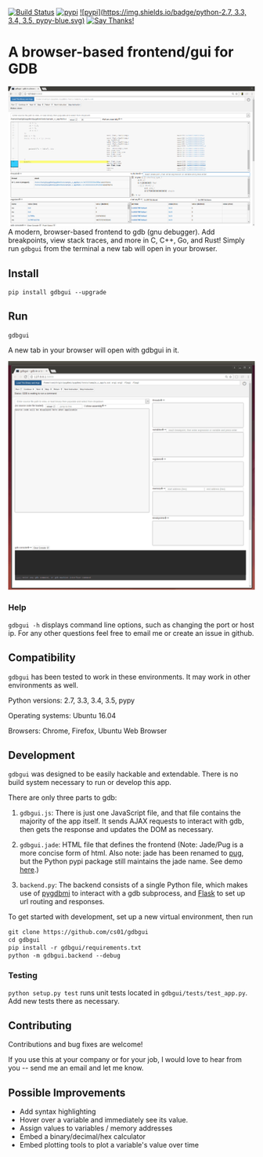 [![Build Status](https://travis-ci.org/cs01/gdbgui.svg?branch=master)](https://travis-ci.org/cs01/gdbgui)
[![pypi](https://img.shields.io/badge/pypi-v0.7.2-blue.svg)](https://pypi.python.org/pypi/gdbgui/0.7.1)
[![pypi](https://img.shields.io/badge/python-2.7, 3.3, 3.4, 3.5, pypy-blue.svg)]()
[![Say Thanks!](https://img.shields.io/badge/SayThanks.io-☼-blue.svg)](https://saythanks.io/to/grassfedcode)

# A browser-based frontend/gui for GDB
![gdbgui](gdbgui.png)
A modern, browser-based frontend to gdb (gnu debugger). Add breakpoints, view stack traces, and more in C, C++, Go, and Rust! Simply run `gdbgui` from the terminal a new tab will open in your browser.

## Install

    pip install gdbgui --upgrade

## Run

    gdbgui

A new tab in your browser will open with gdbgui in it.

![gdbgui](screencast.gif)


### Help

`gdbgui -h` displays command line options, such as changing the port or host ip. For any other questions feel free to email me or create an issue in github.

## Compatibility

`gdbgui` has been tested to work in these environments. It may work in other environments as well.

Python versions: 2.7, 3.3, 3.4, 3.5, pypy

Operating systems: Ubuntu 16.04

Browsers: Chrome, Firefox, Ubuntu Web Browser

## Development

`gdbgui` was designed to be easily hackable and extendable. There is no build system necessary to run or develop this app.

There are only three parts to gdb:

1. `gdbgui.js`: There is just one JavaScript file, and that file contains the majority of the app itself. It sends AJAX requests to interact with gdb, then gets the response and updates the DOM as necessary.

1. `gdbgui.jade`: HTML file that defines the frontend (Note: Jade/Pug is a more concise form of html. Also note: jade has been renamed to [pug](https://github.com/pugjs/pug), but the Python pypi package still maintains the jade name. See demo [here](http://html2jade.org/).)

1. `backend.py`: The backend consists of a single Python file, which makes use of [pygdbmi](https://github.com/cs01/pygdbmi) to interact with a gdb subprocess, and [Flask](http://flask.pocoo.org/) to set up url routing and responses.

To get started with development, set up a new virtual environment, then run

    git clone https://github.com/cs01/gdbgui
    cd gdbgui
    pip install -r gdbgui/requirements.txt
    python -m gdbgui.backend --debug

### Testing
`python setup.py test` runs unit tests located in `gdbgui/tests/test_app.py`. Add new tests there as necessary.

## Contributing

Contributions and bug fixes are welcome!

If you use this at your company or for your job, I would love to hear from you -- send me an email and let me know.


## Possible Improvements

* Add syntax highlighting
* Hover over a variable and immediately see its value.
* Assign values to variables / memory addresses
* Embed a binary/decimal/hex calculator
* Embed plotting tools to plot a variable's value over time
